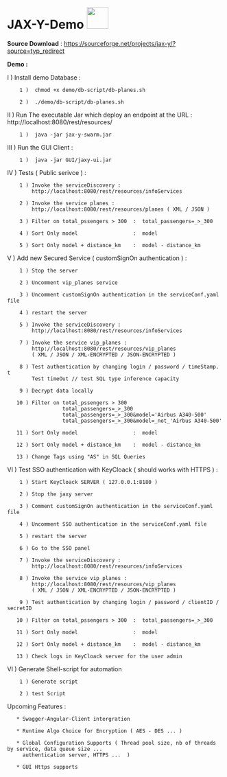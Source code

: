 # JAX-Y-Demo <img src="https://cloud.githubusercontent.com/assets/7684497/25315596/e191fb00-2857-11e7-99bf-8e233b4eb795.jpg" width="50">


 **Source Download** :  https://sourceforge.net/projects/jax-y/?source=typ_redirect
 
 
 **Demo :** 
 
 
 I )   Install demo Database :
 
        1 )  chmod +x demo/db-script/db-planes.sh 
 
        2 )  ./demo/db-script/db-planes.sh 
       
       
 II )  Run The executable Jar which deploy an endpoint at the URL : http://localhost:8080/rest/resources/
 
        1 )  java -jar jax-y-swarm.jar
       
 
 III ) Run the GUI Client :
        
        1 )  java -jar GUI/jaxy-ui.jar
       
        
 IV ) Tests ( Public serivce ) :
 
        1 ) Invoke the serviceDiscovery : 
            http://localhost:8080/rest/resources/infoServices
         
        2 ) Invoke the service planes : 
            http://localhost:8080/rest/resources/planes ( XML / JSON )

        3 ) Filter on total_pssengers > 300  :  total_passengers=_>_300
         
        4 ) Sort Only model                  :  model
         
        5 ) Sort Only model + distance_km    :  model - distance_km
       

 V  ) Add new Secured Service ( customSignOn authentication ) :
 
        1 ) Stop the server
         
        2 ) Uncomment vip_planes service
         
        3 ) Uncomment customSignOn authentication in the serviceConf.yaml file
                  
        4 ) restart the server 
         
        5 ) Invoke the serviceDiscovery : 
            http://localhost:8080/rest/resources/infoServices
         
        7 ) Invoke the service vip_planes : 
            http://localhost:8080/rest/resources/vip_planes 
            ( XML / JSON / XML-ENCRYPTED / JSON-ENCRYPTED )
         
        8 ) Test authentication by changing login / password / timeStamp. t
            Test timeOut // test SQL type inference capacity

        9 ) Decrypt data locally 
         
       10 ) Filter on total_pssengers > 300   
                      total_passengers=_>_300 
                      total_passengers=_>_300&model='Airbus A340-500'
                      total_passengers=_>_300&model=_not_'Airbus A340-500'
         
       11 ) Sort Only model                  :  model
         
       12 ) Sort Only model + distance_km    :  model - distance_km
       
       13 ) Change Tags using "AS" in SQL Queries
         

 VI ) Test SSO authentication with KeyCloack ( should works with HTTPS ) :

        1 ) Start KeyCloack SERVER ( 127.0.0.1:8180 )
 
        2 ) Stop the jaxy server
         
        3 ) Comment customSignOn authentication in the serviceConf.yaml file
        
        4 ) Uncomment SSO authentication in the serviceConf.yaml file
        
        5 ) restart the server 
         
        6 ) Go to the SSO panel 
         
        7 ) Invoke the serviceDiscovery : 
            http://localhost:8080/rest/resources/infoServices
         
        8 ) Invoke the service vip_planes : 
            http://localhost:8080/rest/resources/vip_planes 
            ( XML / JSON / XML-ENCRYPTED / JSON-ENCRYPTED )
         
        9 ) Test authentication by changing login / password / clientID / secretID
         
       10 ) Filter on total_pssengers > 300  :  total_passengers=_>_300
         
       11 ) Sort Only model                  :  model
         
       12 ) Sort Only model + distance_km    :  model - distance_km
         
       13 ) Check logs in KeyCloack server for the user admin
         
   
 VI ) Generate Shell-script for automation 
 
        1 ) Generate script 
         
        2 ) test Script 
       
       
 Upcoming Features :
 
       * Swagger-Angular-Client intergration 
       
       * Runtime Algo Choice for Encryption ( AES - DES ... )

       * Global Configuration Supports ( Thread pool size, nb of threads by service, data queue size ... 
         authentication server, HTTPS ...  )
              
       * GUI Https supports  
       
       
